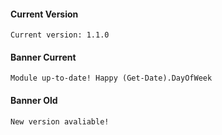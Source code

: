 #### Current Version

```
Current version: 1.1.0
```

#### Banner Current

```
Module up-to-date! Happy (Get-Date).DayOfWeek
```

#### Banner Old

```
New version avaliable!
```
